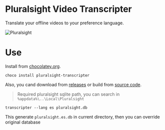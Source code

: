 # Pluralsight Video Transcripter 
Translate your offline videos to your preference language.

![Pluralsight](https://rawcdn.githack.com/giansalex/pluralsight-transcripter/500eea4d2f34e5549493b7ab065751d2bdd852dc/main.ico)

# Use
Install from [chocolatey.org](https://chocolatey.org/packages/pluralsight-transcripter/).
```
choco install pluralsight-transcripter
```
Also, you cand download from [releases](https://github.com/giansalex/pluralsight-transcripter/releases) or build from [source code](https://github.com/giansalex/pluralsight-transcripter/blob/master/CONTRIBUTING.md).

> Required pluralsight sqlite path, you can search in `%appdata%\..\Local\Pluralsight` 

```
transcripter --lang es pluralsight.db
```
This generate `pluralsight.es.db` in current directory, then you can override original database

